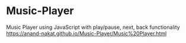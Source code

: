 # Music-Player
Music Player using JavaScript with play/pause, next, back functionality <br>
https://anand-nakat.github.io/Music-Player/Music%20Player.html
